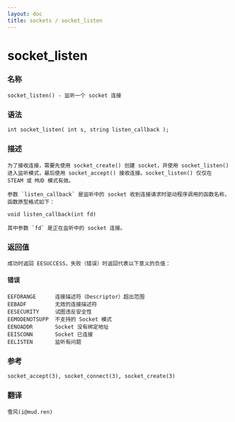 ```yaml
---
layout: doc
title: sockets / socket_listen
---
```

# socket_listen

### 名称

    socket_listen() - 监听一个 socket 连接

### 语法

    int socket_listen( int s, string listen_callback );

### 描述

    为了接收连接，需要先使用 socket_create() 创建 socket，并使用 socket_listen() 进入监听模式，最后使用 socket_accept() 接收连接。socket_listen() 仅仅在 STEAM 或 MUD 模式有效。

    参数 `listen_callback` 是监听中的 socket 收到连接请求时驱动程序调用的函数名称，函数原型格式如下：

    void listen_callback(int fd)

    其中参数 `fd` 是正在监听中的 socket 连接。

### 返回值

    成功时返回 EESUCCESS，失败（错误）时返回代表以下意义的负值：

#### 错误

    EEFDRANGE      连接描述符（Descriptor）超出范围
    EEBADF         无效的连接描述符
    EESECURITY     试图违反安全性
    EEMODENOTSUPP  不支持的 Socket 模式
    EENOADDR       Socket 没有绑定地址
    EEISCONN       Socket 已连接
    EELISTEN       监听有问题

### 参考

    socket_accept(3), socket_connect(3), socket_create(3)

### 翻译 ###

    雪风(i@mud.ren)
